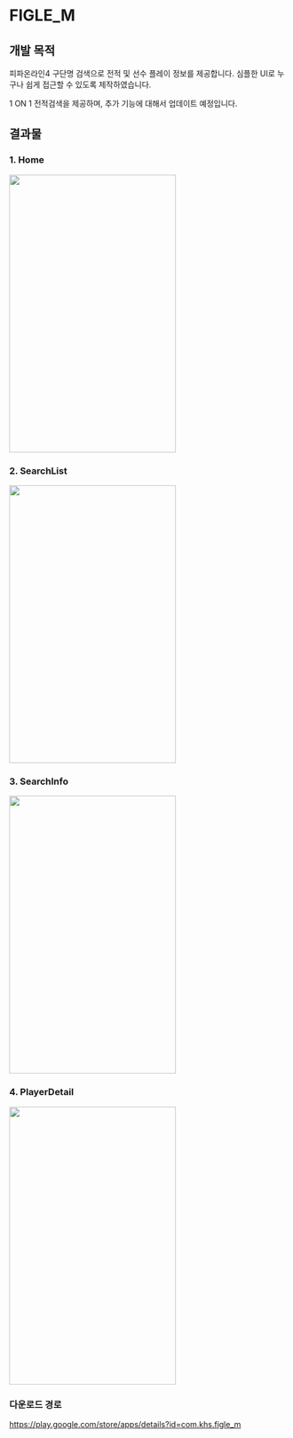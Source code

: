 # FIGLE_M

## 개발 목적
피파온라인4 구단명 검색으로 전적 및 선수 플레이 정보를 제공합니다.
심플한 UI로 누구나 쉽게 접근할 수 있도록 제작하였습니다.

1 ON 1 전적검색을 제공하며, 추가 기능에 대해서 업데이트 예정입니다.

## 결과물
### 1. Home
<img src="https://user-images.githubusercontent.com/22634053/83354397-56ccbe00-a393-11ea-85f2-5ebac642b5e0.png"  width="300" height="500">

### 2. SearchList
<img src="https://user-images.githubusercontent.com/22634053/83354405-5fbd8f80-a393-11ea-855f-7eb3fb940a95.png"  width="300" height="500">

### 3. SearchInfo
<img src="https://user-images.githubusercontent.com/22634053/83354409-621fe980-a393-11ea-8d18-d29cb3eeb77b.png"  width="300" height="500">

### 4. PlayerDetail
<img src="https://user-images.githubusercontent.com/22634053/83354414-6ba95180-a393-11ea-8451-538aa3384e61.png"  width="300" height="500">

### 다운로드 경로
https://play.google.com/store/apps/details?id=com.khs.figle_m

